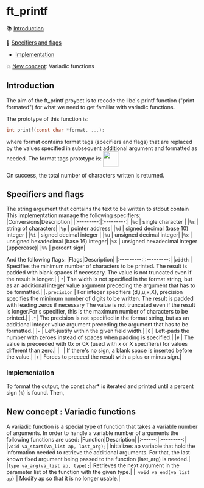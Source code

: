 # ft_printf

:books: [Introduction](#introduction)

:eyes: [Specifiers and flags](#specifiers-and-flags)

  * [Implementation](#implementation)

:collision: [New concept](#new-concept): Variadic functions



## Introduction
The aim of the ft_printf proyect is to recode the libc`s printf function 
("print formated") for what we need to get familiar with variadic functions. 

The prototype of this function is:

```C
int printf(const char *format, ...);
```
where format contains format tags (specifiers and flags) that are replaced by the values 
specified in subsequent additional argument and formatted as needed. The format tags prototype is:
<img height=40 align=center src="https://user-images.githubusercontent.com/71781441/149183604-a15b6f20-62c0-4e2d-ad3c-1be8d157d494.jpg" >

On success, the total number of characters written is returned.

## Specifiers and flags
The string argument that contains the text to be written to stdout contain
This implementation manage the following specifiers:
|Conversions|Description|
|:---------:|:---------:|
|``%c`` | single character |
|``%s`` | string of characters|
|``%p`` | pointer address|
|``%d`` | signed decimal (base 10) integer |
|``%i`` | signed decimal integer |
|``%u`` | unsigned decimal integer|
|``%x`` | unsigned hexadecimal (base 16) integer|
|``%X`` | unsigned hexadecimal integer (uppercase)|
|``%%`` | percent sign|

And the following flags:
|Flags|Description|
|:---------:|:---------:|
|``width`` | Specifies the minimum number of characters to be printed. The result is padded with blank spaces if necessary. The value is not truncated even if the result is longer.|
| ``*``| The width is not specified in the format string, but as an additional integer value argument preceding the argument that has to be formatted.|
|``.precision`` | For integer specifiers (d,i,u,x,X), precision specifies the minimum number of digits to be written. The result is padded with leading zeros if necessary The value is not truncated even if the result is longer.For s specifier, this is the maximum number of characters to be printed.|
|``.*``| The precision is not specified in the format string, but as an additional integer value argument preceding the argument that has to be formatted.|
|``-`` | Left-justify within the given field width.|
|``0`` | Left-pads the number with zeroes instead of spaces when padding is specified.|
|``#`` | The value is preceeded with 0x or 0X (used with x or X specifiers) for values different than zero.|
|`` `` | If there's no sign, a blank space is inserted before the value.|
|``+`` | Forces to preceed the result with a plus or minus sign.|

### Implementation
To format the output, the const char* is iterated and printed until a percent sign (``%``) is found. Then, 


## New concept : Variadic functions
A variadic function is a special type of function that takes a variable number of arguments.
In order to handle a variable number of arguments the following functions are used:
|Function|Description|
|:------:|:---------:|
|``void va_start(va_list ap, last_arg);``| Initializes ap variable that hold the information needed to retrieve the additional arguments. For that, the last known fixed argument being passed to the function (last_arg) is needed.|
|``type va_arg(va_list ap, type);``| Retrieves the next argument in the parameter list of the function with the given type.|
|`` void va_end(va_list ap)`` |  Modify ap so that it is no longer usable.|
